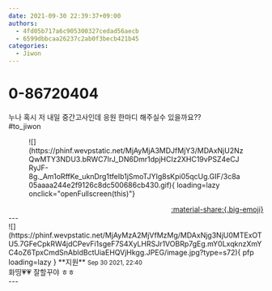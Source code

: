 ```yaml
---
date: 2021-09-30 22:39:37+09:00
authors:
  - 4fd05b717a6c905300327cedad56aecb
  - 6599dbbcaa26237c2ab0f3becb421b45
categories:
  - Jiwon
---
```


# 0-86720404

<div class="post-container" markdown="1">
<div class="content-container md-sidebar__scrollwrap" markdown="1">

누나 혹시 저 내일 중간고사인데 응원 한마디 해주실수 있을까요?? <br>\#to_jiwon
<figure markdown="1">
![](https://phinf.wevpstatic.net/MjAyMjA3MDJfMjY3/MDAxNjU2NzQwMTY3NDU3.bRWC7IrJ_DN6Dmr1dpjHCIz2XHC19vPSZ4eCJRyJF-8g._Am1oRffKe_uknDrg1tfeIb1jSmoTJYIg8sKpi05qcUg.GIF/3c8a05aaaa244e2f9126c8dc500686cb430.gif){ loading=lazy onclick="openFullscreen(this)"}
</figure>


</div>
</div>

<div style="text-align: right;" markdown="1">
<a href="https://weverse.io/fromis9/fanpost/0-86720404" style="text-align: right;">:material-share:{.big-emoji}</a>
</div>
---

<div class="comments-container md-sidebar__scrollwrap" markdown="1">
<div class="comment" markdown="1">
<div class='id-container' markdown="1">
![](https://phinf.wevpstatic.net/MjAyMzA2MjVfMzMg/MDAxNjg3NjU0MTExOTU5.7GFeCpkRW4jdCPevFi1sgeF7S4XyLHRSJr1VOBRp7gEg.mY0LxqknzXmYC4oZ6TpxCmdSnAbldBctUiaEHQVjHkgg.JPEG/image.jpg?type=s72){ pfp loading=lazy }
**<span class="artist">지원</span>** <small>Sep 30 2021, 22:40</small><br>
</div>
<div class='comment-body' markdown="1">
화띵💗💗 잘할꾸야 ㅎㅎ
</div>
</div>
</div>
---
